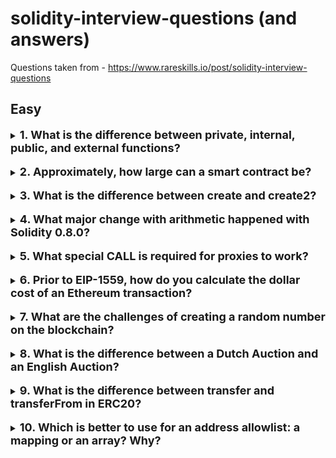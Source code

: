# solidity-interview-questions (and answers)

Questions taken from - https://www.rareskills.io/post/solidity-interview-questions

## Easy

<details>
<summary><b><font size="+1">1. What is the difference between private, internal, public, and external functions?</font></b></summary>

`private` can only be used within the current contract, `internal` can also be used within derived contracts, `public` functions can be used inside and outside the current contract (by users and the contract itself), `external` functions can only be used by users.

_Reference_: https://docs.soliditylang.org/en/latest/contracts.html#state-variable-visibility

</details>

<br>

<details>
<summary><b><font size="+1">2. Approximately, how large can a smart contract be?</font></b></summary>

About 24,000 bytes and (4.7 million gas). According to EIP-170: In short, the point of this EIP is to minimize the overloading of nodes (especially light nodes) and to prevent possible DOS attacks.

_Reference_: https://docs.soliditylang.org/en/latest/cheatsheet.html#function-visibility-specifiers

</details>

<br>

<details>
<summary><b><font size="+1">3. What is the difference between create and create2?</font></b></summary>

`CREATE` is used in the default scenario when you deploy a smart contract via `new` for example. `CREATE2` is also used to deploy smart contracts, but it has a special parameter - `salt`, which allows you to predetermine the future address of the contract.

_Reference_: https://vinta.ws/code/solidity-create-vs-create2.html

</details>

<br>

<details>
<summary><b><font size="+1">4. What major change with arithmetic happened with Solidity 0.8.0?</font></b></summary>

More secure arithmetic operations without explicitly using the `SafeMath` library (preventing underflows and overflows).

_Reference_: https://docs.soliditylang.org/en/latest/080-breaking-changes.html

</details>

<br>

<details>
<summary><b><font size="+1">5. What special CALL is required for proxies to work?</font></b></summary>

`DELEGATECALL` because it allows you to pass all the call context to the proxy contract and also to keep the storage states.

_Reference_: https://eips.ethereum.org/EIPS/eip-1967

</details>

<br>
<details>
<summary><b><font size="+1">6. Prior to EIP-1559, how do you calculate the dollar cost of an Ethereum transaction?</font></b></summary>

It used a simple gas price auction system and this system had some downsides such as: highly volatile gas price and delays for users.

_Reference_: https://eips.ethereum.org/EIPS/eip-1559

</details>

<br>

<details>
<summary><b><font size="+1">7. What are the challenges of creating a random number on the blockchain?</font></b></summary>

Because blockchain is a fully open system it means you can simulate and predict almost everything on it and all attempts to create true RNG were failed so for RNG on blockchain builders usually use some oracles like - https://docs.chain.link/vrf.

_Reference_: https://www.sitepoint.com/solidity-pitfalls-random-number-generation-for-ethereum/

</details>

<br>

<details>
<summary><b><font size="+1">8. What is the difference between a Dutch Auction and an English Auction?</font></b></summary>

In an English auction, the auctioneer sets a base price and bidders compete to see who can offer a higher price. In a Dutch auction, it's the other way round - the auctioneer sets a high price and goes lower and lower until someone agrees to accept the price.

_Reference_: https://saylordotorg.github.io/text_introduction-to-economic-analysis/s21-auctions.html

</details>

<br>

<details>
<summary><b><font size="+1">9. What is the difference between transfer and transferFrom in ERC20?</font></b></summary>

`transfer` only transfers the amount of tokens from `msg.sender`. `transferFrom` uses an allowance system, so for example if you want the contract to use your ERC20 token you can set an allowance for it to use your tokens so it can send the tokens on your behalf: `transferFrom(you, someone, amount)`.

_Reference_: https://docs.openzeppelin.com/contracts/4.x/api/token/erc20#IERC20-transferFrom-address-address-uint256-

</details>

<br>

<details>
<summary><b><font size="+1">10. Which is better to use for an address allowlist: a mapping or an array? Why?</font></b></summary>

It's better to use a mapping, because it's cheaper to check an allowance, and the array can lead to a DOS attack if the number of users is too large.

_Reference_: https://ethereum.stackexchange.com/a/2597/99105

</details>

<br>
